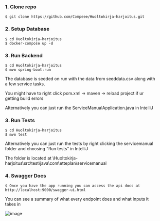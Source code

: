 ###

### 1. Clone repo

```
$ git clone https://github.com/Compeee/Huoltokirja-harjoitus.git
```

### 2. Setup Database

```
$ cd Huoltokirja-harjoitus
$ docker-compose up -d
```

### 3. Run Backend

```
$ cd Huoltokirja-harjoitus
$ mvn spring-boot:run
```
The database is seeded on run with the data from seeddata.csv along with a few service tasks.

You might have to right click pom.xml -> maven -> reload project if ur getting build errors

Alternatively you can just run the ServiceManualApplication.java in IntelliJ

### 3. Run Tests

```
$ cd Huoltokirja-harjoitus
$ mvn test
```
Alternatively you can just run the tests by right clicking the servicemanual folder and choosing "Run tests" in IntelliJ

The folder is located at \Huoltokirja-harjoitus\src\test\java\com\etteplan\servicemanual

### 4. Swagger Docs

```
$ Once you have the app running you can access the api docs at http://localhost:9000/swagger-ui.html
```
You can see a summary of what every endpoint does and what inputs it takes in

![image](https://user-images.githubusercontent.com/60407896/226338038-f59be3ec-ba60-4131-9195-7c48bdabbd1b.png)
